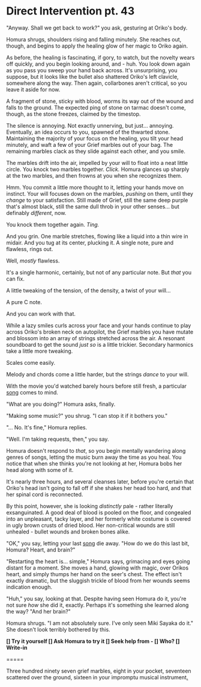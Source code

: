 # Direct Intervention pt. 43

"Anyway. Shall we get back to work?" you ask, gesturing at Oriko's body.

Homura shrugs, shoulders rising and falling minutely. She reaches out, though, and begins to apply the healing glow of her magic to Oriko again.

As before, the healing is fascinating, if gory, to watch, but the novelty wears off quickly, and you begin looking around, and - huh. You look down again as you pass you sweep your hand back across. It's unsurprising, you suppose, but it looks like the bullet also shattered Oriko's left clavicle, somewhere along the way. Then again, collarbones aren't critical, so you leave it aside for now.

A fragment of stone, sticky with blood, worms its way out of the wound and falls to the ground. The expected ping of stone on tarmac doesn't come, though, as the stone freezes, claimed by the timestop.

The silence is annoying. Not exactly unnerving, but just... annoying. Eventually, an idea occurs to you, spawned of the thwarted stone. Maintaining the majority of your focus on the healing, you tilt your head minutely, and waft a few of your Grief marbles out of your bag. The remaining marbles clack as they slide against each other, and you smile.

The marbles drift into the air, impelled by your will to float into a neat little circle. You knock two marbles together. *Click.* Homura glances up sharply at the two marbles, and then frowns at you when she recognizes them.

Hmm. You commit a little more thought to it, letting your hands move on instinct. Your will focuses down on the marbles, *pushing* on them, until they *change* to your satisfaction. Still made of Grief, still the same deep purple that's almost black, still the same dull throb in your other senses... but definably *different*, now.

You knock them together again. *Ting.*

And you grin. One marble stretches, flowing like a liquid into a thin wire in midair. And you tug at its center, plucking it. A single note, pure and flawless, rings out.

Well, *mostly* flawless.

It's a single harmonic, certainly, but not of any particular note. But *that* you can fix.

A little tweaking of the tension, of the density, a twist of your will...

A pure C note.

And you can work with that.

While a lazy smiles curls across your face and your hands continue to play across Oriko's broken neck on autopilot, the Grief marbles you have mutate and blossom into an array of strings stretched across the air. A resonant soundboard to get the sound *just so* is a little trickier. Secondary harmonics take a little more tweaking.

Scales come easily.

Melody and chords come a little harder, but the strings *dance* to your will.

With the movie you'd watched barely hours before still fresh, a particular [song](http://www.youtube.com/watch?v=ACsrDhqNg80) comes to mind.

"What are you doing?" Homura asks, finally.

"Making some music?" you shrug. "I can stop it if it bothers you."

"... No. It's fine," Homura replies.

"Well. I'm taking requests, then," you say.

Homura doesn't respond to *that*, so you begin mentally wandering along genres of songs, letting the music burn away the time as you heal. You notice that when she thinks you're not looking at her, Homura bobs her head along with some of it.

It's nearly three hours, and several cleanses later, before you're certain that Oriko's head isn't going to fall off if she shakes her head too hard, and that her spinal cord is reconnected.

By this point, however, she is looking *distinctly* pale - rather literally exsanguinated. A good deal of blood is pooled on the floor, and congealed into an unpleasant, tacky layer, and her formerly white costume is covered in ugly brown crusts of dried blood. Her non-critical wounds are still unhealed - bullet wounds and broken bones alike.

"OK," you say, letting your last [song](http://www.youtube.com/watch?v=xicrYXktgSo) die away. "How do we do this last bit, Homura? Heart, and brain?"

"Restarting the heart is... simple," Homura says, grimacing and eyes going distant for a moment. She moves a hand, glowing with magic, over Orikos heart, and simply thumps her hand on the seer's chest. The effect isn't exactly dramatic, but the sluggish trickle of blood from her wounds seems indication enough.

"Huh," you say, looking at that. Despite having seen Homura do it, you're not sure *how* she did it, exactly. Perhaps it's something she learned along the way? "And her brain?"

Homura shrugs. "I am not absolutely sure. I've only seen Miki Sayaka do it." She doesn't look terribly bothered by this.

**\[] Try it yourself
\[] Ask Homura to try it
\[] Seek help from
\- \[] Who?
\[] Write-in**

\=====​

Three hundred ninety seven grief marbles, eight in your pocket, seventeen scattered over the ground, sixteen in your impromptu musical instrument[.](https://forums.sufficientvelocity.com/threads/puella-magi-adfligo-systema.2538/page-75#post-362541)
